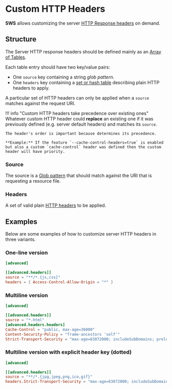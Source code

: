 # Custom HTTP Headers

**SWS** allows customizing the server [HTTP Response headers](https://developer.mozilla.org/en-US/docs/Web/HTTP/Headers) on demand.

## Structure

The Server HTTP response headers should be defined mainly as an [Array of Tables](https://toml.io/en/v1.0.0#array-of-tables).

Each table entry should have two key/value pairs:

- One `source` key containing a string _glob pattern_.
- One `headers` key containing a [set or hash table](https://toml.io/en/v1.0.0#table) describing plain HTTP headers to apply.

A particular set of HTTP headers can only be applied when a `source` matches against the request URI.

!!! info "Custom HTTP headers take precedence over existing ones"
    Whatever custom HTTP header could **replace** an existing one if it was previously defined (e.g. server default headers) and matches its `source`.

    The header's order is important because determines its precedence.

    **Example:** If the feature `--cache-control-headers=true` is enabled but also a custom `cache-control` header was defined then the custom header will have priority.

### Source

The source is a [Glob pattern](https://en.wikipedia.org/wiki/Glob_(programming)) that should match against the URI that is requesting a resource file.

### Headers

A set of valid plain [HTTP headers](https://developer.mozilla.org/en-US/docs/Web/HTTP/Headers) to be applied.

## Examples

Below are some examples of how to customize server HTTP headers in three variants.

### One-line version

```toml
[advanced]

[[advanced.headers]]
source = "**/*.{js,css}"
headers = { Access-Control-Allow-Origin = "*" }
```

### Multiline version

```toml
[advanced]

[[advanced.headers]]
source = "*.html"
[advanced.headers.headers]
Cache-Control = "public, max-age=36000"
Content-Security-Policy = "frame-ancestors 'self'"
Strict-Transport-Security = "max-age=63072000; includeSubDomains; preload"
```

### Multiline version with explicit header key (dotted)

```toml
[advanced]

[[advanced.headers]]
source = "**/*.{jpg,jpeg,png,ico,gif}"
headers.Strict-Transport-Security = "max-age=63072000; includeSubDomains; preload"
```
